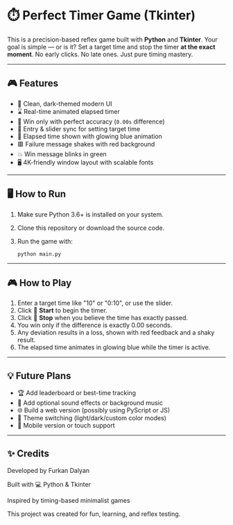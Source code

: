 # ⏱️ Perfect Timer Game (Tkinter)

This is a precision-based reflex game built with **Python** and **Tkinter**.
Your goal is simple — or is it? Set a target time and stop the timer **at the exact moment**.
No early clicks. No late ones. Just pure timing mastery.

---

## 🎮 Features

* 🎨 Clean, dark-themed modern UI
* ⌛ Real-time animated elapsed timer
* 🎯 Win only with perfect accuracy (`0.00s` difference)
* 🔁 Entry & slider sync for setting target time
* 📘 Elapsed time shown with glowing blue animation
* 🟥 Failure message shakes with red background
* 💥 Win message blinks in green
* 🖥️ 4K-friendly window layout with scalable fonts

---

## 🖥️ How to Run

1.  Make sure Python 3.6+ is installed on your system.
2.  Clone this repository or download the source code.
3.  Run the game with:

    ```bash
    python main.py
    ```

---

## 🎮 How to Play

1.  Enter a target time like "10" or "0:10", or use the slider.
2.  Click 🚀 **Start** to begin the timer.
3.  Click 🛑 **Stop** when you believe the time has exactly passed.
4.  You win only if the difference is exactly 0.00 seconds.
5.  Any deviation results in a loss, shown with red feedback and a shaky result.
6.  The elapsed time animates in glowing blue while the timer is active.

---

## 💡 Future Plans

* 🏆 Add leaderboard or best-time tracking
* 🎼 Add optional sound effects or background music
* 🌐 Build a web version (possibly using PyScript or JS)
* 🎨 Theme switching (light/dark/custom color modes)
* 📱 Mobile version or touch support

---

## ✨ Credits

Developed by Furkan Dalyan

Built with 💻 Python & Tkinter

Inspired by timing-based minimalist games

This project was created for fun, learning, and reflex testing.
